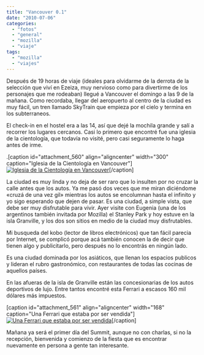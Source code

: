 ```yaml
---
title: "Vancouver 0.1"
date: "2010-07-06"
categories: 
  - "fotos"
  - "general"
  - "mozilla"
  - "viaje"
tags: 
  - "mozilla"
  - "viajes"
---
```


Después de 19 horas de viaje (ideales para olvidarme de la derrota de la selección que viví en Ezeiza, muy nervioso como para divertirme de los personajes que me rodeaban) llegué a Vancouver el domingo a las 9 de la mañana. Como recordaba, llegar del aeropuerto al centro de la ciudad es muy fácil, un tren llamado SkyTrain que empieza por el cielo y termina en los subterraneos.

El check-in en el hostel era a las 14, así que dejé la mochila grande y salí a recorrer los lugares cercanos. Casi lo primero que encontré fue una iglesia de la cientología, que todavía no visité, pero casi seguramente lo haga antes de irme.

.\[caption id="attachment\_560" align="aligncenter" width="300" caption="Iglesia de la Cientología en Vancouver"\][![Iglesia de la Cientología en Vancouver](images/1278265959098-300x240.jpg "Cientología")](http://unojoenelcielo.com.ar/wp-content/uploads/2010/07/1278265959098.jpg)\[/caption\]

La ciudad es muy linda y no deja de ser raro que lo insulten por no cruzar la calle antes que los autos. Ya me pasó dos veces que me miran diciéndome «cruzá de una vez gil» mientras los autos se encolumnan hasta el infinito y yo sigo esperando que dejen de pasar. Es una ciudad, a simple vista, que debe ser muy disfrutable para vivir. Ayer visite con Eugenia (una de los argentinos también invitada por Mozilla) el Stanley Park y hoy estuve en la isla Granville, y los dos son sitios en medio de la ciudad muy disfrutables.

Mi busqueda del kobo (lector de libros electrónicos) que tan fácil parecia por Internet, se complicó porque acá también conocen la de decir que tienen algo y publicitarlo, pero después no lo encontrás en ningún lado.

Es una ciudad dominada por los asiáticos, que llenan los espacios publicos y lideran el rubro gastronómico, con restaurantes de todas las cocinas de aquellos países.

En las afueras de la isla de Granville están las concesionarias de los autos deportivos de lujo. Entre tantos encontré esta Ferrari a escasos 160 mil dólares más impuestos.

\[caption id="attachment\_561" align="aligncenter" width="168" caption="Una Ferrari que estaba por ser vendida"\][![Una Ferrari que estaba por ser vendida](images/2010-07-05_12-11-31_107-e1278380458837-168x300.jpg "Ferrari")](http://unojoenelcielo.com.ar/wp-content/uploads/2010/07/2010-07-05_12-11-31_107-e1278380458837.jpg)\[/caption\]

Mañana ya será el primer día del Summit, aunque no con charlas, si no la recepción, bienvenida y comienzo de la fiesta que es encontrar nuevamente en persona a gente tan interesante.

